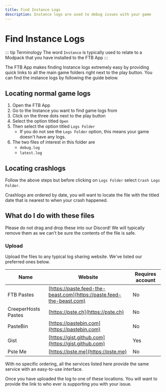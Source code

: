 ```yaml
---
title: Find Instance Logs
description: Instance logs are used to debug issues with your game
---
```


# Find Instance Logs

::: tip Terminology
The word `Instance` is typically used to relate to a Modpack that you have installed to the FTB App 
:::

The FTB App makes finding Instance logs extremely easy by providing quick links to all the main game folders right next to the play button. You can find the instance logs by following the guide below.

## Locating normal game logs

1. Open the FTB App 
2. Go to the Instance you want to find game logs from
3. Click on the three dots next to the play button
4. Select the option titled `Open`
5. Then select the option titled `Logs Folder`
   - If you do not see the `Logs Folder` option, this means your game doesn't have any logs.
6. The two files of interest in this folder are
    - `debug.log`
    - `latest.log`

## Locating crashlogs

Follow the above steps but before clicking on `Logs Folder` select `Crash Logs Folder`. 

Crashlogs are ordered by date, you will want to locate the file with the titled date that is nearest to when your crash happened.

## What do I do with these files

Please do not drag and drop these into our Discord! We will typically remove them as we can't be sure the contents of the file is safe.

### Upload

Upload the files to any typical log sharing website. We've listed our preferred ones below.

| Name                | Website                                                              | Requires account |
|---------------------|----------------------------------------------------------------------|------------------|
| FTB Pastes          | [https://paste.feed-the-beast.com](https://paste.feed-the-beast.com) | No               |
| CreeperHosts Pastes | [https://pste.ch](https://pste.ch)                                   | No               |
| PasteBin            | [https://pastebin.com](https://pastebin.com)                         | No               |
| Gist                | [https://gist.github.com](https://gist.github.com)                   | Yes              |
| Pste Me             | [https://pste.me](https://pste.me)                                   | No               |

With no specific ordering, all the services listed here provide the same service with an easy-to-use interface.

Once you have uploaded the log to one of these locations. You will want to provide the link to who ever is supporting you with your issue.
